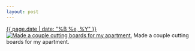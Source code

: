 ```yaml
---
layout: post
---
```


<p>
  <time><a href="/320">{{ page.date | date: "%B %e, %Y" }}</a></time>
  <a href="/320"><img src="{{ site.assets_url }}/320-640.jpg" srcset="{{ site.assets_url }}/320-1280.jpg 1280w, {{ site.assets_url }}/320-960.jpg 960w, {{ site.assets_url }}/320-640.jpg 640w, {{ site.assets_url }}/320-320.jpg 320w" sizes="(min-width: 700px) 50vw, calc(100vw - 2rem)" alt="Made a couple cutting boards for my apartment." /></a>
  <span>Made a couple cutting boards for my apartment.</span>
</p>
